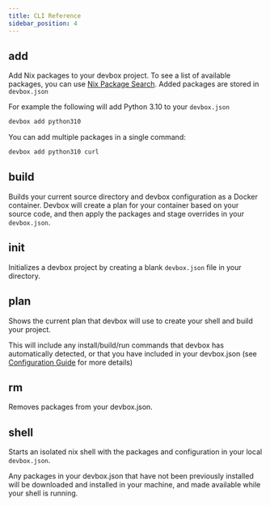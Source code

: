 ```yaml
---
title: CLI Reference
sidebar_position: 4
---
```


## add

Add Nix packages to your devbox project. To see a list of available packages, you can use [Nix Package Search](https://search.nixos.org/packages). Added packages are stored in `devbox.json`

For example the following will add Python 3.10 to your `devbox.json`

```nix
devbox add python310
```

You can add multiple packages in a single command:

```nix
devbox add python310 curl 
```

## build

Builds your current source directory and devbox configuration as a Docker container. Devbox will create a plan for your container based on your source code, and then apply the packages and stage overrides in your `devbox.json`.

## init

Initializes a devbox project by creating a blank `devbox.json` file in your directory. 

## plan

Shows the current plan that devbox will use to create your shell and build your project. 

This will include any install/build/run commands that devbox has automatically detected, or that you have included in your devbox.json (see [Configuration Guide](../configuration) for more details)

## rm

Removes packages from your devbox.json.

## shell

Starts an isolated nix shell with the packages and configuration in your local `devbox.json`. 

Any packages in your devbox.json that have not been previously installed will be downloaded and installed in your machine, and made available while your shell is running. 
